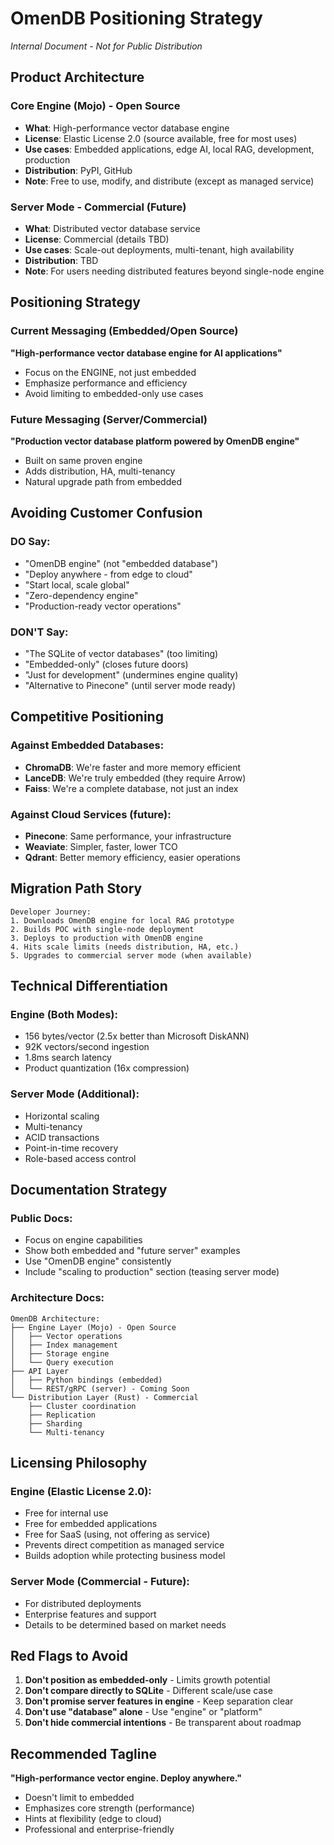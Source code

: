 # OmenDB Positioning Strategy
*Internal Document - Not for Public Distribution*

## Product Architecture

### Core Engine (Mojo) - Open Source
- **What**: High-performance vector database engine
- **License**: Elastic License 2.0 (source available, free for most uses)
- **Use cases**: Embedded applications, edge AI, local RAG, development, production
- **Distribution**: PyPI, GitHub
- **Note**: Free to use, modify, and distribute (except as managed service)

### Server Mode - Commercial (Future)
- **What**: Distributed vector database service
- **License**: Commercial (details TBD)
- **Use cases**: Scale-out deployments, multi-tenant, high availability
- **Distribution**: TBD
- **Note**: For users needing distributed features beyond single-node engine

## Positioning Strategy

### Current Messaging (Embedded/Open Source)
**"High-performance vector database engine for AI applications"**
- Focus on the ENGINE, not just embedded
- Emphasize performance and efficiency
- Avoid limiting to embedded-only use cases

### Future Messaging (Server/Commercial)
**"Production vector database platform powered by OmenDB engine"**
- Built on same proven engine
- Adds distribution, HA, multi-tenancy
- Natural upgrade path from embedded

## Avoiding Customer Confusion

### DO Say:
- "OmenDB engine" (not "embedded database")
- "Deploy anywhere - from edge to cloud"
- "Start local, scale global"
- "Zero-dependency engine"
- "Production-ready vector operations"

### DON'T Say:
- "The SQLite of vector databases" (too limiting)
- "Embedded-only" (closes future doors)
- "Just for development" (undermines engine quality)
- "Alternative to Pinecone" (until server mode ready)

## Competitive Positioning

### Against Embedded Databases:
- **ChromaDB**: We're faster and more memory efficient
- **LanceDB**: We're truly embedded (they require Arrow)
- **Faiss**: We're a complete database, not just an index

### Against Cloud Services (future):
- **Pinecone**: Same performance, your infrastructure
- **Weaviate**: Simpler, faster, lower TCO
- **Qdrant**: Better memory efficiency, easier operations

## Migration Path Story

```
Developer Journey:
1. Downloads OmenDB engine for local RAG prototype
2. Builds POC with single-node deployment
3. Deploys to production with OmenDB engine
4. Hits scale limits (needs distribution, HA, etc.)
5. Upgrades to commercial server mode (when available)
```

## Technical Differentiation

### Engine (Both Modes):
- 156 bytes/vector (2.5x better than Microsoft DiskANN)
- 92K vectors/second ingestion
- 1.8ms search latency
- Product quantization (16x compression)

### Server Mode (Additional):
- Horizontal scaling
- Multi-tenancy
- ACID transactions
- Point-in-time recovery
- Role-based access control

## Documentation Strategy

### Public Docs:
- Focus on engine capabilities
- Show both embedded and "future server" examples
- Use "OmenDB engine" consistently
- Include "scaling to production" section (teasing server mode)

### Architecture Docs:
```
OmenDB Architecture:
├── Engine Layer (Mojo) - Open Source
│   ├── Vector operations
│   ├── Index management  
│   ├── Storage engine
│   └── Query execution
├── API Layer
│   ├── Python bindings (embedded)
│   └── REST/gRPC (server) - Coming Soon
└── Distribution Layer (Rust) - Commercial
    ├── Cluster coordination
    ├── Replication
    ├── Sharding
    └── Multi-tenancy
```

## Licensing Philosophy

### Engine (Elastic License 2.0):
- Free for internal use
- Free for embedded applications
- Free for SaaS (using, not offering as service)
- Prevents direct competition as managed service
- Builds adoption while protecting business model

### Server Mode (Commercial - Future):
- For distributed deployments
- Enterprise features and support
- Details to be determined based on market needs

## Red Flags to Avoid

1. **Don't position as embedded-only** - Limits growth potential
2. **Don't compare directly to SQLite** - Different scale/use case
3. **Don't promise server features in engine** - Keep separation clear
4. **Don't use "database" alone** - Use "engine" or "platform"
5. **Don't hide commercial intentions** - Be transparent about roadmap

## Recommended Tagline

**"High-performance vector engine. Deploy anywhere."**

- Doesn't limit to embedded
- Emphasizes core strength (performance)
- Hints at flexibility (edge to cloud)
- Professional and enterprise-friendly